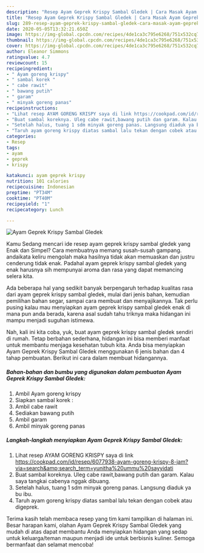 ```yaml
---
description: "Resep Ayam Geprek Krispy Sambal Gledek | Cara Masak Ayam Geprek Krispy Sambal Gledek Yang Bikin Ngiler"
title: "Resep Ayam Geprek Krispy Sambal Gledek | Cara Masak Ayam Geprek Krispy Sambal Gledek Yang Bikin Ngiler"
slug: 289-resep-ayam-geprek-krispy-sambal-gledek-cara-masak-ayam-geprek-krispy-sambal-gledek-yang-bikin-ngiler
date: 2020-05-05T13:32:21.650Z
image: https://img-global.cpcdn.com/recipes/4de1ca3c795e6268/751x532cq70/ayam-geprek-krispy-sambal-gledek-foto-resep-utama.jpg
thumbnail: https://img-global.cpcdn.com/recipes/4de1ca3c795e6268/751x532cq70/ayam-geprek-krispy-sambal-gledek-foto-resep-utama.jpg
cover: https://img-global.cpcdn.com/recipes/4de1ca3c795e6268/751x532cq70/ayam-geprek-krispy-sambal-gledek-foto-resep-utama.jpg
author: Eleanor Simmons
ratingvalue: 4.7
reviewcount: 15
recipeingredient:
- " Ayam goreng krispy"
- " sambal korek "
- " cabe rawit"
- " bawang putih"
- " garam"
- " minyak goreng panas"
recipeinstructions:
- "Lihat resep AYAM GORENG KRISPY saya di link https://cookpad.com/id/resep/6077938-ayam-goreng-krispy-8-jam?via=search&amp;search_term=yunitha%20ummu%20sayyidati"
- "Buat sambal koreknya. Uleg cabe rawit,bawang putih dan garam. Kalau saya tangkai cabenya nggak dibuang."
- "Setelah halus, tuang 1 sdm minyak goreng panas. Langsung diaduk ya bu ibu."
- "Taruh ayam goreng krispy diatas sambal lalu tekan dengan cobek atau digeprek."
categories:
- Resep
tags:
- ayam
- geprek
- krispy

katakunci: ayam geprek krispy 
nutrition: 101 calories
recipecuisine: Indonesian
preptime: "PT34M"
cooktime: "PT40M"
recipeyield: "1"
recipecategory: Lunch

---
```



![Ayam Geprek Krispy Sambal Gledek](https://img-global.cpcdn.com/recipes/4de1ca3c795e6268/751x532cq70/ayam-geprek-krispy-sambal-gledek-foto-resep-utama.jpg)

Kamu Sedang mencari ide resep ayam geprek krispy sambal gledek yang Enak dan Simpel? Cara membuatnya memang susah-susah gampang. andaikata keliru mengolah maka hasilnya tidak akan memuaskan dan justru cenderung tidak enak. Padahal ayam geprek krispy sambal gledek yang enak harusnya sih mempunyai aroma dan rasa yang dapat memancing selera kita.

Ada beberapa hal yang sedikit banyak berpengaruh terhadap kualitas rasa dari ayam geprek krispy sambal gledek, mulai dari jenis bahan, kemudian pemilihan bahan segar, sampai cara membuat dan menyajikannya. Tak perlu pusing kalau mau menyiapkan ayam geprek krispy sambal gledek enak di mana pun anda berada, karena asal sudah tahu triknya maka hidangan ini mampu menjadi suguhan istimewa.




Nah, kali ini kita coba, yuk, buat ayam geprek krispy sambal gledek sendiri di rumah. Tetap berbahan sederhana, hidangan ini bisa memberi manfaat untuk membantu menjaga kesehatan tubuh kita. Anda bisa menyiapkan Ayam Geprek Krispy Sambal Gledek menggunakan 6 jenis bahan dan 4 tahap pembuatan. Berikut ini cara dalam membuat hidangannya.

<!--inarticleads1-->

##### Bahan-bahan dan bumbu yang digunakan dalam pembuatan Ayam Geprek Krispy Sambal Gledek:

1. Ambil  Ayam goreng krispy
1. Siapkan  sambal korek :
1. Ambil  cabe rawit
1. Sediakan  bawang putih
1. Ambil  garam
1. Ambil  minyak goreng panas




<!--inarticleads2-->

##### Langkah-langkah menyiapkan Ayam Geprek Krispy Sambal Gledek:

1. Lihat resep AYAM GORENG KRISPY saya di link https://cookpad.com/id/resep/6077938-ayam-goreng-krispy-8-jam?via=search&amp;search_term=yunitha%20ummu%20sayyidati
1. Buat sambal koreknya. Uleg cabe rawit,bawang putih dan garam. Kalau saya tangkai cabenya nggak dibuang.
1. Setelah halus, tuang 1 sdm minyak goreng panas. Langsung diaduk ya bu ibu.
1. Taruh ayam goreng krispy diatas sambal lalu tekan dengan cobek atau digeprek.




Terima kasih telah membaca resep yang tim kami tampilkan di halaman ini. Besar harapan kami, olahan Ayam Geprek Krispy Sambal Gledek yang mudah di atas dapat membantu Anda menyiapkan hidangan yang sedap untuk keluarga/teman maupun menjadi ide untuk berbisnis kuliner. Semoga bermanfaat dan selamat mencoba!
